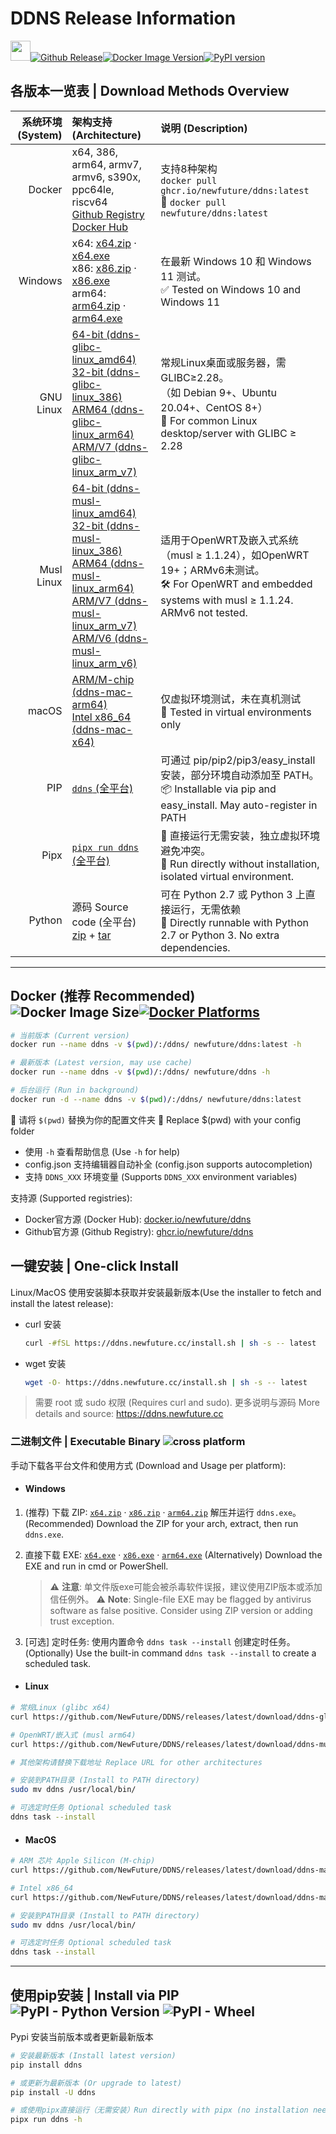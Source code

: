 # DDNS Release Information

[<img src="https://ddns.newfuture.cc/doc/img/ddns.svg" height="32px"/>](https://ddns.newfuture.cc)[![Github Release](https://img.shields.io/github/v/release/newfuture/ddns?style=for-the-badge&logo=github&label=DDNS)](https://github.com/NewFuture/DDNS/releases/latest)[![Docker Image Version](https://img.shields.io/docker/v/newfuture/ddns/latest?label=Docker&logo=docker&style=for-the-badge)](https://hub.docker.com/r/newfuture/ddns/tags?name=latest)[![PyPI version](https://img.shields.io/pypi/v/ddns?logo=python&style=for-the-badge)](https://pypi.org/project/ddns)

## 各版本一览表 | Download Methods Overview

| 系统环境 (System) | 架构支持 (Architecture) | 说明 (Description) |
| ---------: |:------------------- |:---------|
| Docker | x64, 386, arm64, armv7, armv6, s390x, ppc64le, riscv64<br>[Github Registry](https://ghcr.io/newfuture/ddns) <br> [Docker Hub](https://hub.docker.com/r/newfuture/ddns) | 支持8种架构 <br/>`docker pull ghcr.io/newfuture/ddns:latest` <br/> 🚀 `docker pull newfuture/ddns:latest` |
| Windows | x64: [x64.zip](https://github.com/NewFuture/DDNS/releases/latest/download/ddns-windows-x64.zip) · [x64.exe](https://github.com/NewFuture/DDNS/releases/latest/download/ddns-windows-x64.exe) <br> x86: [x86.zip](https://github.com/NewFuture/DDNS/releases/latest/download/ddns-windows-x86.zip) · [x86.exe](https://github.com/NewFuture/DDNS/releases/latest/download/ddns-windows-x86.exe) <br> arm64: [arm64.zip](https://github.com/NewFuture/DDNS/releases/latest/download/ddns-windows-arm64.zip) · [arm64.exe](https://github.com/NewFuture/DDNS/releases/latest/download/ddns-windows-arm64.exe) | 在最新 Windows 10 和 Windows 11 测试。 <br> ✅ Tested on Windows 10 and Windows 11 |
| GNU Linux | [64-bit (ddns-glibc-linux_amd64)](https://github.com/NewFuture/DDNS/releases/latest/download/ddns-glibc-linux_amd64)<br> [32-bit (ddns-glibc-linux_386)](https://github.com/NewFuture/DDNS/releases/latest/download/ddns-glibc-linux_386) <br> [ARM64 (ddns-glibc-linux_arm64)](https://github.com/NewFuture/DDNS/releases/latest/download/ddns-glibc-linux_arm64)<br> [ARM/V7 (ddns-glibc-linux_arm_v7)](https://github.com/NewFuture/DDNS/releases/latest/download/ddns-glibc-linux_arm_v7) | 常规Linux桌面或服务器，需GLIBC≥2.28。<br>（如 Debian 9+、Ubuntu 20.04+、CentOS 8+）<br> 🐧 For common Linux desktop/server with GLIBC ≥ 2.28 |
| Musl Linux | [64-bit (ddns-musl-linux_amd64)](https://github.com/NewFuture/DDNS/releases/latest/download/ddns-musl-linux_amd64) <br> [32-bit (ddns-musl-linux_386)](https://github.com/NewFuture/DDNS/releases/latest/download/ddns-musl-linux_386) <br> [ARM64 (ddns-musl-linux_arm64)](https://github.com/NewFuture/DDNS/releases/latest/download/ddns-musl-linux_arm64)<br> [ARM/V7 (ddns-musl-linux_arm_v7)](https://github.com/NewFuture/DDNS/releases/latest/download/ddns-musl-linux_arm_v7) <br> [ARM/V6 (ddns-musl-linux_arm_v6)](https://github.com/NewFuture/DDNS/releases/latest/download/ddns-musl-linux_arm_v6) | 适用于OpenWRT及嵌入式系统（musl ≥ 1.1.24），如OpenWRT 19+；ARMv6未测试。<br> 🛠️ For OpenWRT and embedded systems with musl ≥ 1.1.24. ARMv6 not tested. |
| macOS | [ARM/M-chip (ddns-mac-arm64)](https://github.com/NewFuture/DDNS/releases/latest/download/ddns-mac-arm64) <br> [Intel x86_64 (ddns-mac-x64)](https://github.com/NewFuture/DDNS/releases/latest/download/ddns-mac-x64) | 仅虚拟环境测试，未在真机测试 <br> 🍎 Tested in virtual environments only |
| PIP | [`ddns` (全平台)](https://pypi.org/project/ddns) | 可通过 pip/pip2/pip3/easy_install 安装，部分环境自动添加至 PATH。<br> 📦 Installable via pip and easy_install. May auto-register in PATH |
| Pipx | [`pipx run ddns` (全平台)](https://pypi.org/project/ddns) | 🚀 直接运行无需安装，独立虚拟环境避免冲突。<br> 🚀 Run directly without installation, isolated virtual environment. |
| Python | 源码 Source code (全平台)<br> [zip](https://github.com/NewFuture/DDNS/archive/refs/tags/latest.zip) + [tar](https://github.com/NewFuture/DDNS/archive/refs/tags/latest.tar.gz) | 可在 Python 2.7 或 Python 3 上直接运行，无需依赖 <br> 🐍 Directly runnable with Python 2.7 or Python 3. No extra dependencies. |

---

## Docker (推荐 Recommended)  ![Docker Image Size](https://img.shields.io/docker/image-size/newfuture/ddns/latest?style=social)[![Docker Platforms](https://img.shields.io/badge/arch-amd64%20%7C%20arm64%20%7C%20arm%2Fv7%20%7C%20arm%2Fv6%20%7C%20ppc64le%20%7C%20s390x%20%7C%20386%20%7C%20riscv64-blue?logo=docker&style=social)](https://hub.docker.com/r/newfuture/ddns)

```bash
# 当前版本 (Current version)
docker run --name ddns -v $(pwd)/:/ddns/ newfuture/ddns:latest -h

# 最新版本 (Latest version, may use cache)
docker run --name ddns -v $(pwd)/:/ddns/ newfuture/ddns -h

# 后台运行 (Run in background)
docker run -d --name ddns -v $(pwd)/:/ddns/ newfuture/ddns:latest
```

📁 请将 `$(pwd)` 替换为你的配置文件夹
📖 Replace $(pwd) with your config folder

* 使用 `-h` 查看帮助信息 (Use `-h` for help)
* config.json 支持编辑器自动补全 (config.json supports autocompletion)
* 支持 `DDNS_XXX` 环境变量 (Supports `DDNS_XXX` environment variables)

支持源 (Supported registries):

* Docker官方源 (Docker Hub): [docker.io/newfuture/ddns](https://hub.docker.com/r/newfuture/ddns)
* Github官方源 (Github Registry): [ghcr.io/newfuture/ddns](https://github.com/NewFuture/DDNS/pkgs/container/ddns)

## 一键安装 | One-click Install

Linux/MacOS 使用安装脚本获取并安装最新版本(Use the installer to fetch and install the latest release):

* curl 安装
    ```sh
    curl -#fSL https://ddns.newfuture.cc/install.sh | sh -s -- latest
    ```
* wget 安装
    ```sh
    wget -O- https://ddns.newfuture.cc/install.sh | sh -s -- latest
    ```

> 需要 root 或 sudo 权限 (Requires curl and sudo).
> 更多说明与源码 More details and source: <https://ddns.newfuture.cc>

### 二进制文件 | Executable Binary ![cross platform](https://img.shields.io/badge/system-Windows_%7C%20Linux_%7C%20MacOS-success.svg?style=social)

手动下载各平台文件和使用方式 (Download and Usage per platform):

* #### Windows

1. (推荐) 下载 ZIP: [`x64.zip`](https://github.com/NewFuture/DDNS/releases/latest/download/ddns-windows-x64.zip) · [`x86.zip`](https://github.com/NewFuture/DDNS/releases/latest/download/ddns-windows-x86.zip) · [`arm64.zip`](https://github.com/NewFuture/DDNS/releases/latest/download/ddns-windows-arm64.zip) 解压并运行 `ddns.exe`。
(Recommended) Download the ZIP for your arch, extract, then run `ddns.exe`.

2. 直接下载 EXE: [`x64.exe`](https://github.com/NewFuture/DDNS/releases/latest/download/ddns-windows-x64.exe) · [`x86.exe`](https://github.com/NewFuture/DDNS/releases/latest/download/ddns-windows-x86.exe) · [`arm64.exe`](https://github.com/NewFuture/DDNS/releases/latest/download/ddns-windows-arm64.exe)
(Alternatively) Download the EXE and run in cmd or PowerShell.

   > ⚠️ **注意**: 单文件版exe可能会被杀毒软件误报，建议使用ZIP版本或添加信任例外。
   > ⚠️ **Note**: Single-file EXE may be flagged by antivirus software as false positive. Consider using ZIP version or adding trust exception.

3. [可选] 定时任务: 使用内置命令 `ddns task --install` 创建定时任务。
(Optionally) Use the built-in command `ddns task --install` to create a scheduled task.

* #### Linux

```bash
# 常规Linux (glibc x64)
curl https://github.com/NewFuture/DDNS/releases/latest/download/ddns-glibc-linux_amd64 -#SLo ddns && chmod +x ddns

# OpenWRT/嵌入式 (musl arm64)
curl https://github.com/NewFuture/DDNS/releases/latest/download/ddns-musl-linux_arm64 -#SLo ddns && chmod +x ddns

# 其他架构请替换下载地址 Replace URL for other architectures

# 安装到PATH目录 (Install to PATH directory)
sudo mv ddns /usr/local/bin/

# 可选定时任务 Optional scheduled task
ddns task --install
```

* #### MacOS

```sh
# ARM 芯片 Apple Silicon (M-chip)
curl https://github.com/NewFuture/DDNS/releases/latest/download/ddns-mac-arm64 -#SLo ddns && chmod +x ddns

# Intel x86_64
curl https://github.com/NewFuture/DDNS/releases/latest/download/ddns-mac-x64 -#SLo ddns && chmod +x ddns

# 安装到PATH目录 (Install to PATH directory)
sudo mv ddns /usr/local/bin/

# 可选定时任务 Optional scheduled task
ddns task --install
```

---

## 使用pip安装 | Install via PIP ![PyPI - Python Version](https://img.shields.io/pypi/pyversions/ddns.svg?style=social) ![PyPI - Wheel](https://img.shields.io/pypi/wheel/ddns.svg?style=social)

Pypi 安装当前版本或者更新最新版本

```sh
# 安装最新版本 (Install latest version)
pip install ddns

# 或更新为最新版本 (Or upgrade to latest)
pip install -U ddns

# 或使用pipx直接运行（无需安装）Run directly with pipx (no installation needed)
pipx run ddns -h
```
